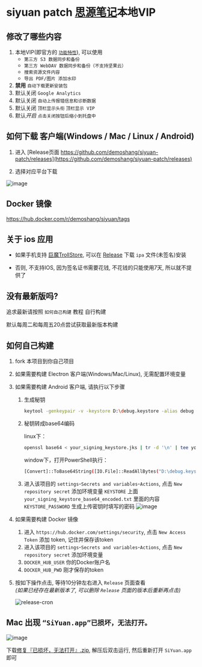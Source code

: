 # siyuan patch [思源笔记](https://github.com/siyuan-note/siyuan)本地VIP

## 修改了哪些内容

1. 本地VIP(即官方的 [`功能特性`](https://b3log.org/siyuan/pricing.html)), 可以使用
    - `第三方 S3 数据同步和备份`
    - `第三方 WebDAV 数据同步和备份（不支持坚果云）`
    - `搜索资源文件内容`
    - `导出 PDF/图片 添加水印`
2. **禁用** `自动下载更新安装包`
3. 默认关闭 `Google Analytics`
4. 默认关闭 `自动上传报错信息和诊断数据`
5. 默认关闭 `顶栏显示头衔` `顶栏显示 VIP`
6. 默认*开启* `点击关闭按钮后缩小到托盘中`

## 如何下载 客户端(Windows / Mac / Linux / Android)

1. 进入 [Release页面 https://github.com/demoshang/siyuan-patch/releases](https://github.com/demoshang/siyuan-patch/releases)

2. 选择对应平台下载  

![image](https://github.com/demoshang/siyuan-patch/assets/26966709/d81f9e8f-027c-4ae6-ba67-51bca5b62bd5)

## Docker 镜像

<https://hub.docker.com/r/demoshang/siyuan/tags>

## 关于 ios 应用

- 如果手机支持 [巨魔TrollStore](https://github.com/opa334/TrollStore), 可以在 [Release](https://github.com/demoshang/siyuan-patch/releases) 下载 `ipa` 文件(未签名)安装

- 否则, 不支持IOS, 因为签名证书需要花钱, 不花钱的只能使用7天, 所以就不提供了

## 没有最新版吗?

追求最新请按照 `如何自己构建` 教程 自行构建  
  
默认每周二和每周五20点尝试获取最新版本构建

## 如何自己构建

1. fork 本项目到你自己项目
2. 如果需要构建 Electron 客户端(Windows/Mac/Linux), 无需配置环境变量
3. 如果需要构建 Android 客户端, 请执行以下步骤
    1. 生成秘钥
       ```bash
       keytool -genkeypair -v -keystore D:\debug.keystore -alias debug -keyalg RSA -keysize 2048 -validity 9125 -storetype JKS
       ```

    2. 秘钥转成base64编码

        linux下：
        ```bash
        openssl base64 < your_signing_keystore.jks | tr -d '\n' | tee your_signing_keystore_base64_encoded.txt
        ```

        window下，打开PowerShell执行：
        ```bash
        [Convert]::ToBase64String([IO.File]::ReadAllBytes("D:\debug.keystore")) > D:\your_signing_keystore_base64_encoded.txt
        ```

    3. 进入该项目的 `settings`-`Secrets and variables`-`Actions`, 点击 `New repository secret` 添加环境变量
       `KEYSTORE` 上面`your_signing_keystore_base64_encoded.txt` 里面的内容
       `KEYSTORE_PASSWORD` 生成上传密钥时填写的密码
       ![image](https://github.com/user-attachments/assets/23ad34bf-8b89-4b76-8df6-d15c1e0b1358)


4. 如果需要构建 Docker 镜像
    1. 进入 `https://hub.docker.com/settings/security`, 点击 `New Access Token` 添加 token, 记住并保存该token
    2. 进入该项目的 `settings`-`Secrets and variables`-`Actions`, 点击 `New repository secret` 添加环境变量
    3. `DOCKER_HUB_USER` 你的Docker账户名
    4. `DOCKER_HUB_PWD` 刚才保存的token

5. 按如下操作点击, 等待10分钟左右进入 `Release` 页面查看  
*(如果已经存在最新版本了, 可以删除 `Release` 页面的版本后重新再点击)*  

    ![release-cron](https://github.com/demoshang/siyuan-patch/assets/26966709/d139ff11-b4a8-46ff-a532-394fddf27c54)

## Mac 出现 `“SiYuan.app”已损坏，无法打开。`  

![image](https://github.com/demoshang/siyuan-patch/assets/26966709/b876218f-8184-4b2b-877f-a7a3fa92f2d3)

下载[修复『已损坏，无法打开』.zip](https://github.com/demoshang/siyuan-patch/files/14783846/default.zip), 解压后双击运行, 然后重新打开 `SiYuan.app` 即可
